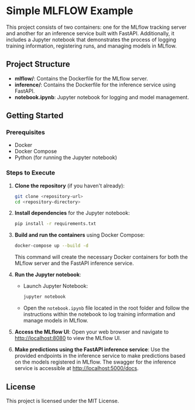 # Simple MLFLOW Example

This project consists of two containers: one for the MLflow tracking server and another for an inference service built with FastAPI. Additionally, it includes a Jupyter notebook that demonstrates the process of logging training information, registering runs, and managing models in MLflow.

## Project Structure

- **mlflow/**: Contains the Dockerfile for the MLflow server.
- **inference/**: Contains the Dockerfile for the inference service using FastAPI.
- **notebook.ipynb**: Jupyter notebook for logging and model management.

## Getting Started

### Prerequisites

- Docker
- Docker Compose
- Python (for running the Jupyter notebook)

### Steps to Execute

1. **Clone the repository** (if you haven't already):
   ```bash
   git clone <repository-url>
   cd <repository-directory>
   ```

2. **Install dependencies** for the Jupyter notebook:
   ```bash
   pip install -r requirements.txt
   ```

3. **Build and run the containers** using Docker Compose:
   ```bash
   docker-compose up --build -d
   ```

   This command will create the necessary Docker containers for both the MLflow server and the FastAPI inference service.

4. **Run the Jupyter notebook**:
   - Launch Jupyter Notebook:
     ```bash
     jupyter notebook
     ```
   - Open the `notebook.ipynb` file located in the root folder and follow the instructions within the notebook to log training information and manage models in MLflow.

5. **Access the MLflow UI**:
   Open your web browser and navigate to [http://localhost:8080](http://localhost:8080) to view the MLflow UI.


6. **Make predictions using the FastAPI inference service**:
   Use the provided endpoints in the inference service to make predictions based on the models registered in MLflow. The swagger for the inference service is accessible at [http://localhost:5000/docs](http://localhost:5000/docs).

## License

This project is licensed under the MIT License.